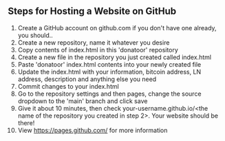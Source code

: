## Steps for Hosting a Website on GitHub

1. Create a GitHub account on github.com if you don't have one already, you should..
2. Create a new repository, name it whatever you desire
3. Copy contents of index.html in this 'donatoor' repository
4. Create a new file in the repository you just created called index.html
5. Paste 'donatoor' index.html contents into your newly created file
6. Update the index.html with your information, bitcoin address, LN address, description and anything else you need
7. Commit changes to your index.html 
8. Go to the repository settings and then pages, change the source dropdown to the 'main' branch and click save
9. Give it about 10 minutes, then check your-username.github.io/<the name of the repository you created in step 2>. Your website should be there!
10. View https://pages.github.com/ for more information 
